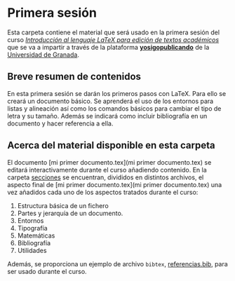 # Primera sesión

Esta carpeta contiene el material que será usado en la primera sesión del curso 
[*Introducción al lenguaje LaTeX para edición de textos académicos*](https://sites.google.com/go.ugr.es/yosigopublicando/los-cursos#h.1rvelu5hbhsq) que se va a impartir a través de la plataforma [**yosigopublicando**](https://sites.google.com/go.ugr.es/yosigopublicando/principal) de la [Universidad de Granada](https://www.ugr.es/).

## Breve resumen de contenidos

En esta primera sesión se darán los primeros pasos con LaTeX. Para ello se creará un documento básico. Se aprenderá el uso de los entornos para listas y alineación así como los comandos básicos para cambiar el tipo de letra y su tamaño. Además se indicará como incluir bibliografía en un documento y hacer referencia a ella.

## Acerca del material disponible en esta carpeta

El documento [mi primer documento.tex](mi primer documento.tex) se editará interactivamente durante el curso añadiendo contenido. En la carpeta [secciones](secciones/) se encuentran, divididos en distintos archivos, el aspecto final de [mi primer documento.tex](mi primer documento.tex) una vez añadidos cada uno de los aspectos tratados durante el curso:

1. Estructura básica de un fichero
2. Partes y jerarquía de un documento.
3. Entornos
4. Tipografía
5. Matemáticas
6. Bibliografía
7. Utilidades

Además, se proporciona un ejemplo de archivo `bibtex`, [referencias.bib](secciones/referencias.bib), para ser usado durante el curso.
